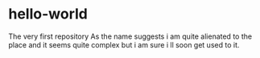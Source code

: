 # hello-world
The very first repository
As the name suggests i am quite alienated to the place and it seems quite complex but i am sure i ll soon get used to it. 
